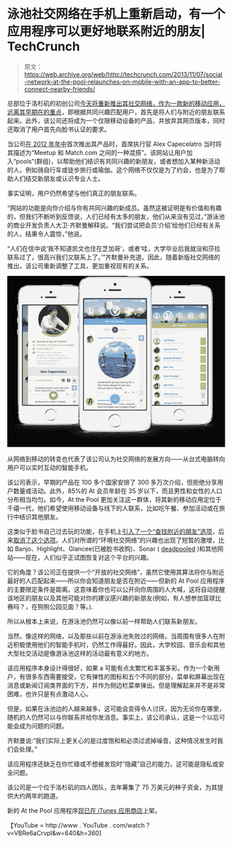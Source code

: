 # 泳池社交网络在手机上重新启动，有一个应用程序可以更好地联系附近的朋友| TechCrunch

> 原文：<https://web.archive.org/web/http://techcrunch.com/2013/11/07/social-network-at-the-pool-relaunches-on-mobile-with-an-app-to-better-connect-nearby-friends/>

总部位于洛杉矶的初创公司[今天将重新推出其社交网络，作为一款新的移动应用，远离其早期在](https://web.archive.org/web/20230325175438/http://atthepool.com/)[的重点](https://web.archive.org/web/20230325175438/https://techcrunch.com/2012/07/14/social-network-at-the-pool-releases-techcrunch-pool-in-advance-of-mondays-launch/)，即根据共同兴趣匹配用户，首先是将人们与附近的朋友联系起来。此外，该公司还将成为一个仅限移动设备的产品，并放弃其网页版本，同时还取消了用户首先向脸书认证的要求。

当公司[在 2012 年年中](https://web.archive.org/web/20230325175438/https://techcrunch.com/2012/07/14/social-network-at-the-pool-releases-techcrunch-pool-in-advance-of-mondays-launch/)首次推出其产品时，首席执行官 Alex Capecelatro 当时将其描述为“Meetup 和 Match.com 之间的一种混搭”。该网站让用户加入“pools”(群组)，以帮助他们结识有共同兴趣的新朋友，或者想加入某种新活动的人，例如骑自行车或徒步旅行或瑜伽。这个网络不仅仅是为了约会，也是为了帮助人们结交新朋友或认识专业人士。

事实证明，用户仍然希望与他们真正的朋友联系。

“网站的功能是向你介绍与你有共同兴趣的新成员。虽然这被证明是有价值和有趣的，但我们不断听到反馈说，人们已经有太多的朋友，他们从来没有见过，”游泳池的商业开发负责人大卫·齐默曼解释说。“我们尝试把会员‘介绍’给他们已经有关系的人，结果令人震惊，”他说。

“人们在信中说‘我不知道凯文也住在芝加哥’，或者‘哇，大学毕业后我就没和莎拉联系过了，很高兴我们又联系上了。’”齐默曼补充道。因此，随着新版社交网络的推出，该公司重新调整了工具，更加重视现有的关系。

[![AtThePool_mobilelaunch_11.7.13_trifecta_iphone5s](img/ce08fb2da6acc5c70bb1d625a719b93b.png)](https://web.archive.org/web/20230325175438/https://techcrunch.com/2013/11/07/social-network-at-the-pool-relaunches-on-mobile-with-an-app-to-better-connect-nearby-friends/atthepool_mobilelaunch_11-7-13_trifecta_iphone5s/)

从网络到移动的转变也代表了该公司认为社交网络的发展方向——从台式电脑转向用户可以实时互动的智能手机。

该公司表示，早期的产品在 100 多个国家安排了 300 多万次介绍，但拒绝分享用户数量或活动。此外，85%的 At 会员年龄在 35 岁以下，而且男性和女性的人口分布相当均匀。如今，At the Pool 更加关注这一群体，将其新的移动应用定位于千禧一代，他们希望使用移动设备与线下的人联系，比如吃午餐、参加活动或在旅行中结识其他朋友。

这类似于脸书自己过去玩的功能，在手机上[引入了一个“查找附近的朋友”选项](https://web.archive.org/web/20230325175438/https://techcrunch.com/2012/06/24/friendshake-facebooks-new-mobile-feature-for-finding-people-nearby-and-a-highlight-killer/)，后来[取消了这个选项](https://web.archive.org/web/20230325175438/https://techcrunch.com/2012/06/25/you-wont-find-friends-nearby-anymore-facebook-pulls-its-location-aware-mobile-app/)。人们对所谓的“环境社交网络”的兴趣也出现了短暂的激增，比如 Banjo、Highlight、Glancee(已被脸书收购)、Sonar ( [deadpooled](https://web.archive.org/web/20230325175438/https://techcrunch.com/2013/09/17/rip-sonar/) )和其他网站——现在，人们似乎正试图恢复对这个平台的兴趣。

它的角度？该公司正在提供一个“开放的社交网络”，虽然它使用其算法将你与附近最好的人匹配起来——所以你会知道朋友是否在附近——但新的 At Pool 应用程序的主要限定条件是距离。这意味着你也可以公开向你周围的人大喊，这将自动提醒该地区的朋友以及其他可能对你的建议感兴趣的新朋友(例如，有人想参加篮球比赛吗？，在狗狗公园见面？等。).

所以从根本上来说，在游泳池仍然可以像以前一样帮助人们联系新朋友。

当然，像这样的网络，以及那些以前在游泳池失败过的网络，当周围有很多人在附近积极使用他们的智能手机时，仍然工作得最好。因此，大学校园、音乐会和其他大型社交活动是像游泳池这样的活动最有意义的地方。

该应用程序本身设计得很好，如果 a 可能有点太繁忙和丰富多彩。作为一个新用户，有很多东西需要接受，它有弹性的图标和五个不同的部分，菜单和屏幕出现在消息或新闻订阅类界面的下方，并作为侧边栏菜单弹出。但是理解起来并不是非常困难，也许只是有点激动人心。

但是，如果在泳池边的人越来越多，这可能会变得令人讨厌，因为无论你在哪里，随机的人仍然可以与你联系并给你发消息。事实上，该公司承认，这是一个以后可能会成为问题的问题。

齐默曼说:“我们实际上更关心的是过度饱和和必须过滤掉噪音，这种情况发生时我们会处理。”

该应用程序还缺乏在你忙碌或不想被发现时“隐藏”自己的能力，这可能是隐私或安全问题。

该公司是一个位于洛杉矶的四人团队，去年筹集了 75 万美元的种子资金，为其提供大约两年的跑道。

新的 At the Pool 应用程序[现已在 iTunes 应用商店](https://web.archive.org/web/20230325175438/https://itunes.apple.com/us/app/at-the-pool/id726603832?ls=1&mt=8)上架。

【YouTube = http://www . YouTube . com/watch？v=VBRe6aCrvpI&w=640&h=360]